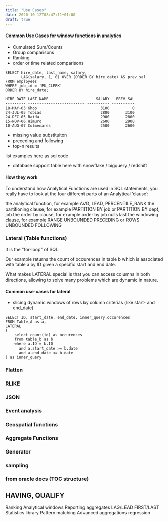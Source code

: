 ```yaml
---
title: "Use Cases"
date: 2020-10-12T08:47:11+01:00
draft: true
---
```


#### Common Use Cases for window functions in analytics

* Cumulated Sum/Counts
* Group comparisons
* Ranking
* order or time related comparisons
```
SELECT hire_date, last_name, salary,
       LAG(salary, 1, 0) OVER (ORDER BY hire_date) AS prev_sal
FROM employees
WHERE job_id = 'PU_CLERK'
ORDER BY hire_date;
   
HIRE_DATE LAST_NAME                     SALARY   PREV_SAL
--------- ------------------------- ---------- ----------
18-MAY-03 Khoo                            3100          0
24-JUL-05 Tobias                          2800       3100
24-DEC-05 Baida                           2900       2800
15-NOV-06 Himuro                          2600       2900
10-AUG-07 Colmenares                      2500       2600
```
* missing value substituiton
* preceding and following
* top-n results

list examples here as sql code


* database support
table here with snowflake / bigquery / redshift

#### How they work
To understand how Analytical Functions are used in SQL statements, you really have to look at the four different parts of an Analytical ‘clause’:

the analytical function, for example AVG, LEAD, PERCENTILE_RANK
the partitioning clause, for example PARTITION BY job or PARTITION BY dept, job
the order by clause, for example order by job nulls last
the windowing clause, for example RANGE UNBOUNDED PRECEDING or ROWS UNBOUNDED FOLLOWING


### Lateral (Table functions)
It is the "for-loop" of SQL.

Our example returns the count of occurences in table b which is associated with table a by ID given a specific start and end date.

What makes LATERAL special is that you can access columns in both directions, allowing to solve many problems which are dynamic in nature.


#### Common use-cases for lateral
* slicing dynamic windows of rows by column criterias (like start- and end_date)


```
SELECT ID, start_date, end_date, inner_query.occurences
FROM Table_A as a,
LATERAL 
(
    select count(id) as occurences
    from table_b as b
    where a.ID = b.ID
      and a.start_date >= b.date
      and a.end_date <= b.date
) as inner_query
```


### Flatten

### RLIKE

### JSON

### Event analysis

### Geospatial functions


### Aggregate Functions

### Generator

### sampling

### from oracle docs (TOC structure)


## HAVING, QUALIFY

Ranking
Analytical windows
Reporting aggregates
LAG/LEAD
FIRST/LAST
Statistics library
Pattern matching
Advanced aggregations
regression